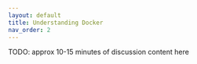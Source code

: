 ```yaml
---
layout: default
title: Understanding Docker
nav_order: 2
---
```


TODO: approx 10-15 minutes of discussion content here
